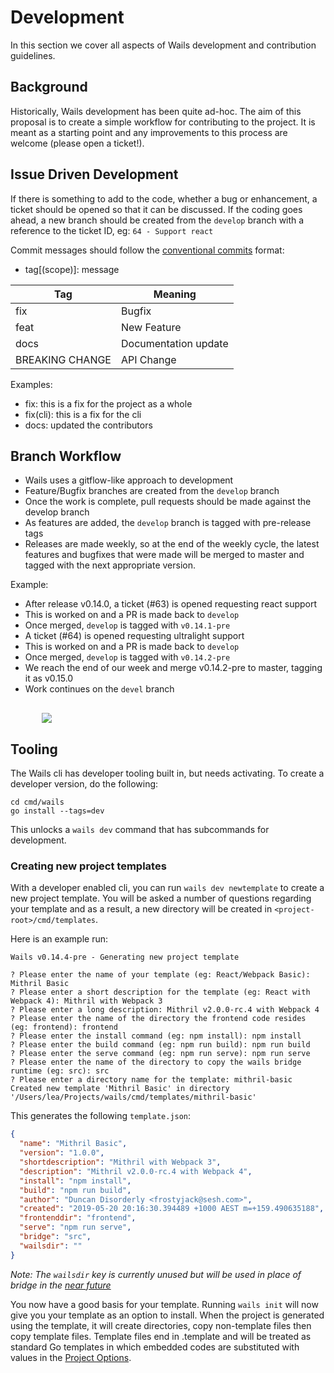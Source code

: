 # Development

In this section we cover all aspects of Wails development and contribution guidelines.

## Background

Historically, Wails development has been quite ad-hoc. The aim of this proposal is to create a simple workflow for contributing to the project. It is meant as a starting point and any improvements to this process are welcome (please open a ticket!).

## Issue Driven Development

If there is something to add to the code, whether a bug or enhancement, a ticket should be opened so that it can be discussed. If the coding goes ahead, a new branch should be created from the `develop` branch with a reference to the ticket ID, eg:
  `64 - Support react`

Commit messages should follow the [conventional commits](https://www.conventionalcommits.org/en/v1.0.0-beta.3/#summary) format:

  * tag[(scope)]: message 

| Tag             | Meaning              |
| --------------- | -------------------- | 
| fix             | Bugfix               | 
| feat            | New Feature          | 
| docs            | Documentation update |
| BREAKING CHANGE | API Change           |

Examples:

  * fix: this is a fix for the project as a whole
  * fix(cli): this is a fix for the cli
  * docs: updated the contributors 

## Branch Workflow

  * Wails uses a gitflow-like approach to development
  * Feature/Bugfix branches are created from the `develop` branch
  * Once the work is complete, pull requests should be made against the develop branch
  * As features are added, the `develop` branch is tagged with pre-release tags
  * Releases are made weekly, so at the end of the weekly cycle, the latest features and bugfixes that      were made will be merged to master and tagged with the next appropriate version.

Example:

  * After release v0.14.0, a ticket (#63) is opened requesting react support
  * This is worked on and a PR is made back to `develop`
  * Once merged, `develop` is tagged with `v0.14.1-pre`
  * A ticket (#64) is opened requesting ultralight support
  * This is worked on and a PR is made back to `develop`
  * Once merged, `develop` is tagged with `v0.14.2-pre`
  * We reach the end of our week and merge v0.14.2-pre to master, tagging it as v0.15.0
  * Work continues on the `devel` branch

<div class="imagecontainer" style="width:80%; margin: auto; margin-top: 30px">
  <img src="/media/develbranch.png">
</div>

## Tooling

The Wails cli has developer tooling built in, but needs activating. To create a developer version, do the following:

```
cd cmd/wails
go install --tags=dev
```

This unlocks a `wails dev` command that has subcommands for development.

### Creating new project templates

With a developer enabled cli, you can run `wails dev newtemplate` to create a new project template. You will be asked a number of questions regarding your template and as a result, a new directory will be created in `<project-root>/cmd/templates`.

Here is an example run:

```
Wails v0.14.4-pre - Generating new project template

? Please enter the name of your template (eg: React/Webpack Basic): Mithril Basic
? Please enter a short description for the template (eg: React with Webpack 4): Mithril with Webpack 3
? Please enter a long description: Mithril v2.0.0-rc.4 with Webpack 4
? Please enter the name of the directory the frontend code resides (eg: frontend): frontend
? Please enter the install command (eg: npm install): npm install
? Please enter the build command (eg: npm run build): npm run build
? Please enter the serve command (eg: npm run serve): npm run serve
? Please enter the name of the directory to copy the wails bridge runtime (eg: src): src
? Please enter a directory name for the template: mithril-basic
Created new template 'Mithril Basic' in directory '/Users/lea/Projects/wails/cmd/templates/mithril-basic'
```
This generates the following `template.json`:

```json
{
  "name": "Mithril Basic",
  "version": "1.0.0",
  "shortdescription": "Mithril with Webpack 3",
  "description": "Mithril v2.0.0-rc.4 with Webpack 4",
  "install": "npm install",
  "build": "npm run build",
  "author": "Duncan Disorderly <frostyjack@sesh.com>",
  "created": "2019-05-20 20:16:30.394489 +1000 AEST m=+159.490635188",
  "frontenddir": "frontend",
  "serve": "npm run serve",
  "bridge": "src",
  "wailsdir": ""
}
```

*Note: The `wailsdir` key is currently unused but will be used in place of bridge in the [near future](https://github.com/wailsapp/wails/issues/88)*

You now have a good basis for your template. Running `wails init` will now give you your template as an option to install. When the project is generated using the template, it will create directories, copy non-template files then copy template files. Template files end in .template and will be treated as standard Go templates in which embedded codes are substituted with values in the [Project Options](https://github.com/wailsapp/wails/blob/master/cmd/project.go#L139-L154).
